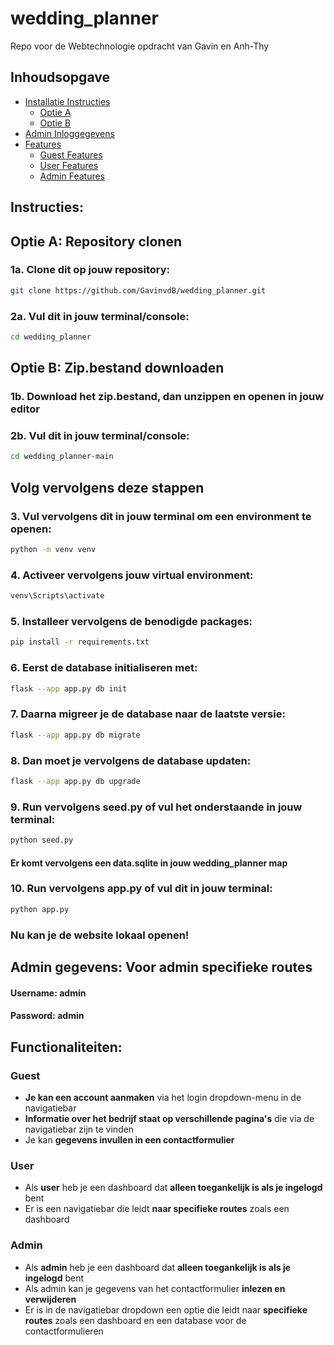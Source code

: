 # wedding_planner
Repo voor de Webtechnologie opdracht van Gavin en Anh-Thy

## Inhoudsopgave
- [Installatie Instructies](#instructies)
  - [Optie A](#1a-clone-dit-op-jouw-repository)
  - [Optie B](#1b-download-het-zipbestand-dan-unzippen-en-openen-in-jouw-editor)
- [Admin Inloggegevens](#admin-gegevens-voor-admin-specifieke-routes)
- [Features](#functionaliteiten)
  - [Guest Features](#no-user)
  - [User Features](#user)
  - [Admin Features](#admin)

## Instructies:
## Optie A: Repository clonen
### 1a. Clone dit op jouw repository: 
```bash
git clone https://github.com/GavinvdB/wedding_planner.git
```
### 2a. Vul dit in jouw terminal/console:
```bash
cd wedding_planner
```
## Optie B: Zip.bestand downloaden
### 1b. Download het zip.bestand, dan unzippen en openen in jouw editor
### 2b. Vul dit in jouw terminal/console:
```bash
cd wedding_planner-main
```
## Volg vervolgens deze stappen
### 3. Vul vervolgens dit in jouw terminal om een environment te openen:
```bash
python -m venv venv
```
### 4. Activeer vervolgens jouw virtual environment:
```bash
venv\Scripts\activate
```
### 5. Installeer vervolgens de benodigde packages:
```bash
pip install -r requirements.txt
```
### 6. Eerst de database initialiseren met:
```bash
flask --app app.py db init
```
### 7. Daarna migreer je de database naar de laatste versie:
```bash
flask --app app.py db migrate
```
### 8. Dan moet je vervolgens de database updaten:
```bash
flask --app app.py db upgrade
```
### 9. Run vervolgens seed.py of vul het onderstaande in jouw terminal:
```bash
python seed.py
```
#### Er komt vervolgens een data.sqlite in jouw wedding_planner map 
### 10. Run vervolgens app.py of vul dit in jouw terminal:
```bash
python app.py
```

### Nu kan je de website lokaal openen!

## Admin gegevens: Voor admin specifieke routes
#### Username: admin
#### Password: admin

## Functionaliteiten:
### Guest
- **Je kan een account aanmaken** via het login dropdown-menu in de navigatiebar
- **Informatie over het bedrijf staat op verschillende pagina's** die via de navigatiebar zijn te vinden 
- Je kan **gegevens invullen in een contactformulier**
### User
- Als **user** heb je een dashboard dat **alleen toegankelijk is als je ingelogd** bent
- Er is een navigatiebar die leidt **naar specifieke routes** zoals een dashboard
### Admin
- Als **admin** heb je een dashboard dat **alleen toegankelijk is als je ingelogd** bent
- Als admin kan je gegevens van het contactformulier **inlezen en verwijderen**
- Er is in de navigatiebar dropdown een optie die leidt naar **specifieke routes** zoals een dashboard en een database voor de contactformulieren
